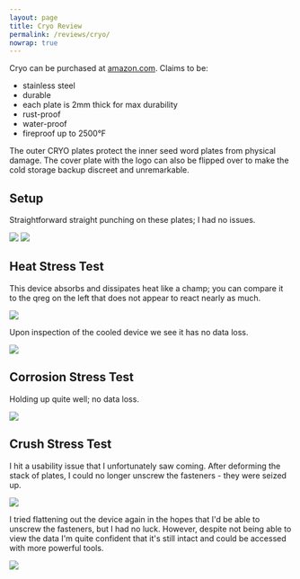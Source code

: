 ```yaml
---
layout: page
title: Cryo Review
permalink: /reviews/cryo/
nowrap: true
---
```

Cryo can be purchased at <a href="https://www.amazon.com/gp/product/B0945YYMP6/ref=ppx_yo_dt_b_asin_title_o04_s00">amazon.com</a>. Claims to be:
<ul>
	<li>stainless steel</li>
	<li>durable</li>
	<li>each plate is 2mm thick for max durability</li>
	<li>rust-proof</li>
	<li>water-proof</li>
	<li>fireproof up to 2500°F</li>
</ul>

The outer CRYO plates protect the inner seed word plates from physical damage. The cover plate with the logo can also be flipped over to make the cold storage backup discreet and unremarkable.

## Setup

Straightforward straight punching on these plates; I had no issues.

<img src="../../img/devices/cryo_setup.jpeg" />


<img src="../../img/devices/cryo_new.jpeg" />

## Heat Stress Test

This device absorbs and dissipates heat like a champ; you can compare it to the qreg on the left that does not appear to react nearly as much.

<img src="../../img/devices/cryo_heat.jpeg" />

Upon inspection of the cooled device we see it has no data loss.

<img src="../../img/devices/cryo_heat2.jpeg" />

## Corrosion Stress Test

Holding up quite well; no data loss.

<img src="../../img/devices/cryo_acid.jpeg" />

## Crush Stress Test

I hit a usability issue that I unfortunately saw coming. After deforming the stack of plates, I could no longer unscrew the fasteners - they were seized up.

<img src="../../img/devices/cryo_crush.jpeg" />

I tried flattening out the device again in the hopes that I'd be able to unscrew the fasteners, but I had no luck. However, despite not being able to view the data I'm quite confident that it's still intact and could be accessed with more powerful tools.

<img src="../../img/devices/cryo_crush2.jpeg" />